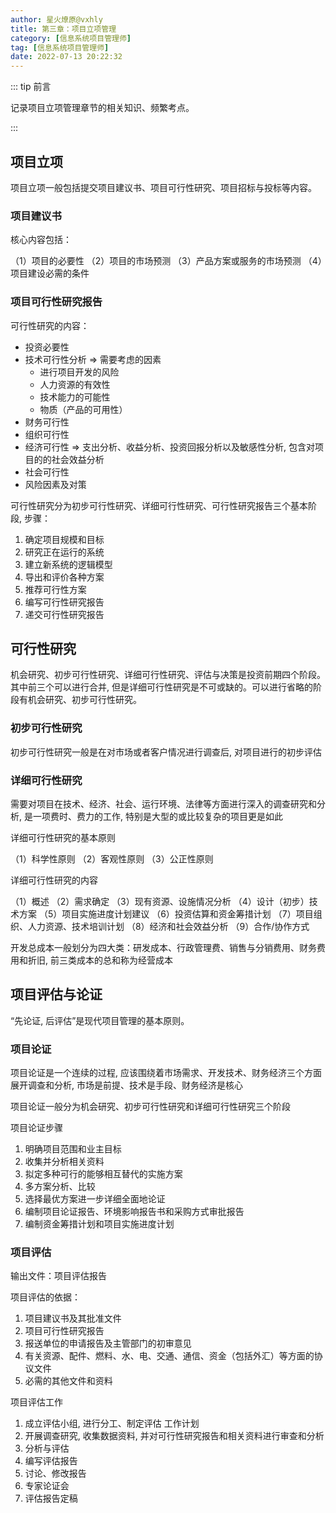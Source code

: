 ```yaml
---
author: 星火燎原@vxhly
title: 第三章：项目立项管理
category: [信息系统项目管理师]
tag: [信息系统项目管理师]
date: 2022-07-13 20:22:32
---
```


::: tip 前言

记录项目立项管理章节的相关知识、频繁考点。

:::

<!-- more -->

## 项目立项

项目立项一般包括提交项目建议书、项目可行性研究、项目招标与投标等内容。

### 项目建议书

核心内容包括：

（1）项目的必要性
（2）项目的市场预测
（3）产品方案或服务的市场预测
（4）项目建设必需的条件

### 项目可行性研究报告

可行性研究的内容：

- 投资必要性
- 技术可行性分析 => 需要考虑的因素
  - 进行项目开发的风险
  - 人力资源的有效性
  - 技术能力的可能性
  - 物质（产品的可用性）
- 财务可行性
- 组织可行性
- 经济可行性 => 支出分析、收益分析、投资回报分析以及敏感性分析, 包含对项目的的社会效益分析
- 社会可行性
- 风险因素及对策

可行性研究分为初步可行性研究、详细可行性研究、可行性研究报告三个基本阶段, 步骤：

1. 确定项目规模和目标
2. 研究正在运行的系统
3. 建立新系统的逻辑模型
4. 导出和评价各种方案
5. 推荐可行性方案
6. 编写可行性研究报告
7. 递交可行性研究报告

## 可行性研究

机会研究、初步可行性研究、详细可行性研究、评估与决策是投资前期四个阶段。其中前三个可以进行合并, 但是详细可行性研究是不可或缺的。可以进行省略的阶段有机会研究、初步可行性研究。

### 初步可行性研究

初步可行性研究一般是在对市场或者客户情况进行调查后, 对项目进行的初步评估

### 详细可行性研究

需要对项目在技术、经济、社会、运行环境、法律等方面进行深入的调查研究和分析, 是一项费时、费力的工作, 特别是大型的或比较复杂的项目更是如此

详细可行性研究的基本原则

（1）科学性原则
（2）客观性原则
（3）公正性原则

详细可行性研究的内容

（1）概述
（2）需求确定
（3）现有资源、设施情况分析
（4）设计（初步）技术方案
（5）项目实施进度计划建议
（6）投资估算和资金筹措计划
（7）项目组织、人力资源、技术培训计划
（8）经济和社会效益分析
（9）合作/协作方式

开发总成本一般划分为四大类：研发成本、行政管理费、销售与分销费用、财务费用和折旧, 前三类成本的总和称为经营成本

## 项目评估与论证

“先论证, 后评估”是现代项目管理的基本原则。

### 项目论证

项目论证是一个连续的过程, 应该围绕着市场需求、开发技术、财务经济三个方面展开调查和分析, 市场是前提、技术是手段、财务经济是核心

项目论证一般分为机会研究、初步可行性研究和详细可行性研究三个阶段

项目论证步骤

1. 明确项目范围和业主目标
2. 收集并分析相关资料
3. 拟定多种可行的能够相互替代的实施方案
4. 多方案分析、比较
5. 选择最优方案进一步详细全面地论证
6. 编制项目论证报告、环境影响报告书和采购方式审批报告
7. 编制资金筹措计划和项目实施进度计划

### 项目评估

输出文件：项目评估报告

项目评估的依据：

1. 项目建议书及其批准文件
2. 项目可行性研究报告
3. 报送单位的申请报告及主管部门的初审意见
4. 有关资源、配件、燃料、水、电、交通、通信、资金（包括外汇）等方面的协议文件
5. 必需的其他文件和资料

项目评估工作

1. 成立评估小组, 进行分工、制定评估 工作计划
2. 开展调查研究, 收集数据资料, 并对可行性研究报告和相关资料进行审查和分析
3. 分析与评估
4. 编写评估报告
5. 讨论、修改报告
6. 专家论证会
7. 评估报告定稿
